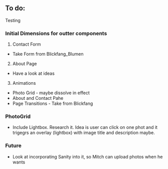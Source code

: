 ## To do:

Testing

### Initial Dimensions for outter components

1. Contact Form

-   Take Form from Blickfang_Blumen

2. About Page

-   Have a look at ideas

3. Animations

-   Photo Grid - maybe dissolve in effect
-   About and Contact Pahe
-   Page Transitions - Take from Blickfang

### PhotoGrid

-   Include Lightbox. Research it. Idea is user can click on one phot and it trigegrs an overlay (lightbox) with image title and description maybe.

### Future

-   Look at incorporating Sanity into it, so Mitch can upload photos when he wants
